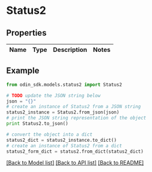 # Status2


## Properties

Name | Type | Description | Notes
------------ | ------------- | ------------- | -------------

## Example

```python
from odin_sdk.models.status2 import Status2

# TODO update the JSON string below
json = "{}"
# create an instance of Status2 from a JSON string
status2_instance = Status2.from_json(json)
# print the JSON string representation of the object
print Status2.to_json()

# convert the object into a dict
status2_dict = status2_instance.to_dict()
# create an instance of Status2 from a dict
status2_form_dict = status2.from_dict(status2_dict)
```
[[Back to Model list]](../README.md#documentation-for-models) [[Back to API list]](../README.md#documentation-for-api-endpoints) [[Back to README]](../README.md)


